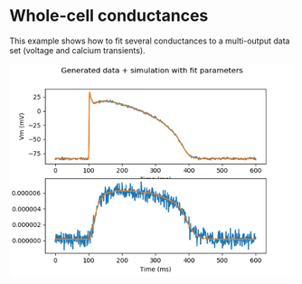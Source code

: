 # Whole-cell conductances

This example shows how to fit several conductances to a multi-output data set (voltage and calcium transients).

![](Figure_2.png)

